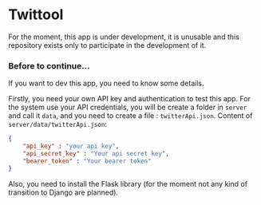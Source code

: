 # Twittool 

For the moment, this app is under development, it is unusable and this repository exists only to participate in the development of it.

### __Before to continue...__

If you want to dev this app, you need to know some details. 

Firstly, you need your own API key and authentication to test this app. For the system use your API credentials, you will be create a folder in `server` and call it `data`,  and you need to create a file : `twitterApi.json`. Content of `server/data/twitterApi.json`:

```json
{
    "api_key" : "your api key",
    "api_secret_key" : "Your api secret key",
    "bearer_token" : "Your bearer token"
} 
```

Also, you need to install the Flask library (for the moment not any kind of transition to Django are planned). 

